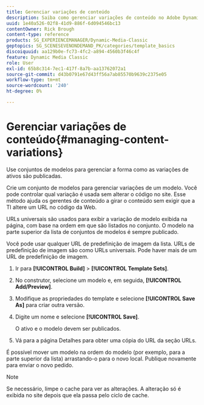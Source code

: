 ```yaml
---
title: Gerenciar variações de conteúdo
description: Saiba como gerenciar variações de conteúdo no Adobe Dynamic Media Classic.
uuid: 1e40a526-02f8-41d9-886f-6d094546bc13
contentOwner: Rick Brough
content-type: reference
products: SG_EXPERIENCEMANAGER/Dynamic-Media-Classic
geptopics: SG_SCENESEVENONDEMAND_PK/categories/template_basics
discoiquuid: aa129b0e-fc73-4fc2-a894-4560b3f46c4f
feature: Dynamic Media Classic
role: User
exl-id: 65b8c314-7ec1-417f-8a7b-aa13762072a1
source-git-commit: d43b0791e67d43ff56a7ab85570b9639c2375e05
workflow-type: tm+mt
source-wordcount: '240'
ht-degree: 0%

---
```


# Gerenciar variações de conteúdo{#managing-content-variations}

Use conjuntos de modelos para gerenciar a forma como as variações de ativos são publicadas.

Crie um conjunto de modelos para gerenciar variações de um modelo. Você pode controlar qual variação é usada sem alterar o código no site. Esse método ajuda os gerentes de conteúdo a girar o conteúdo sem exigir que a TI altere um URL no código da Web.

URLs universais são usados para exibir a variação de modelo exibida na página, com base na ordem em que são listados no conjunto. O modelo na parte superior da lista de conjuntos de modelos é sempre publicado.

Você pode usar qualquer URL de predefinição de imagem da lista. URLs de predefinição de imagem são como URLs universais. Pode haver mais de um URL de predefinição de imagem.

1. Ir para **[!UICONTROL Build]** > **[!UICONTROL Template Sets]**.
1. No construtor, selecione um modelo e, em seguida, **[!UICONTROL Add/Preview]**.
1. Modifique as propriedades do template e selecione **[!UICONTROL Save As]** para criar outra versão.
1. Digite um nome e selecione **[!UICONTROL Save]**.

   O ativo e o modelo devem ser publicados.

1. Vá para a página Detalhes para obter uma cópia do URL da seção URLs.

É possível mover um modelo na ordem do modelo (por exemplo, para a parte superior da lista) arrastando-o para o novo local. Publique novamente para enviar o novo pedido.

>[!NOTE]
>
>Se necessário, limpe o cache para ver as alterações. A alteração só é exibida no site depois que ela passa pelo ciclo de cache.
